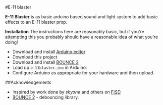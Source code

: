 #E-11 blaster

**E-11 Blaster** is as basic arduino based sound and light system to add basic
effects to an E-11 blaster prop.

**Installation**
The instructions here are reasonably basic, but if you're attempting this you
probably should have a reasonable idea of what you're doing!
 * Download and install [Arduino editor](http://www.arduino.cc/en/Main/Software)
 * Download this project
 * Download and install [BOUNCE 2](https://github.com/thomasfredericks/Bounce2)
 * Load up `e-11blaster.ino` in Arduino.
 * Configure Arduino as appropriate for your hardware and then upload.

##Acknowledgements
 * Inspired by work done by *skyone* and others on [FISD](http://http://www.whitearmor.net)
 * [BOUNCE 2](https://github.com/thomasfredericks/Bounce2) - debouncing library.
